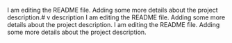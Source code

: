 I am editing the README file. Adding some more details about the project description.# v
description
I am editing the README file. Adding some more details about the project description.
I am editing the README file. Adding some more details about the project description.
